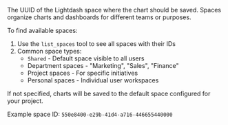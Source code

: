 The UUID of the Lightdash space where the chart should be saved. Spaces organize charts and dashboards for different teams or purposes.

To find available spaces:
1. Use the `list_spaces` tool to see all spaces with their IDs
2. Common space types:
   - `Shared` - Default space visible to all users
   - Department spaces - "Marketing", "Sales", "Finance"
   - Project spaces - For specific initiatives
   - Personal spaces - Individual user workspaces

If not specified, charts will be saved to the default space configured for your project.

Example space ID: `550e8400-e29b-41d4-a716-446655440000`